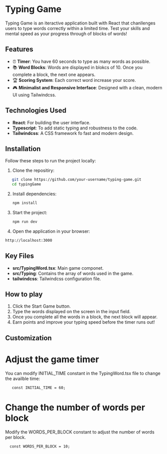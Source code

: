 # Typing Game

Typing Game is an iteractive application built with React that chanllenges users to type words correctly within a limited time. Test your skills and mental speed as your progress through of blocks of words!

## Features

- ⏰ **Timer**: You have 60 seconds to type as many words as possible.
- 📚 **Word Blocks**: Words are displayed in blokcs of 10. Once you complete a block, the next one appears.
- 🏆 **Scoring System**: Each correct word increase your score.
- 🎮 **Minimalist and Responsive Interface**: Designed with a clean, modern UI using Tailwindcss.

## Technologies Used

- **React**: For building the user interface.
- **Typescript**: To add static typing and robustness to the code.
- **Tailwindcss**: A CSS framework fo fast and modern design.

## Installation

Follow these steps to run the project locally:

1. Clone the repositiry:

  ```bash
     git clone https://github.com/your-username/typing-game.git
     cd typingGame
  ```

2. Install dependencies:

   ```bash
   npm install
   ```

3. Start the project:

   ```bash
   npm run dev
   ```

4. Open the application in your browser:

  ```bash
  http://localhost:3000
  ```

 ## Key Files
- **src/TypingWord.tsx**: Main game componet.
- **src/Typing**: Contains the array of words used in the game.
- **tailwindcss**: Tailwindcss configuration file.

## How to play

1. Click the Start Game button.
2. Type the words displayed on the screen in the input field.
3. Once you complete all the words in a block, the next block will appear.
4. Earn points and improve your typing speed before the timer runs out!

## Customization

# Adjust the game timer

You can modify INITIAL_TIME constant in the TypingWord.tsx file to change the availble time:

   ```tsx
      const INITIAL_TIME = 60;
   ```
# Change the number of words per block

Modify the WORDS_PER_BLOCK constant to adjust the number of words per block.

   ```tsx
     const WORDS_PER_BLOCK = 10;
   ```
 